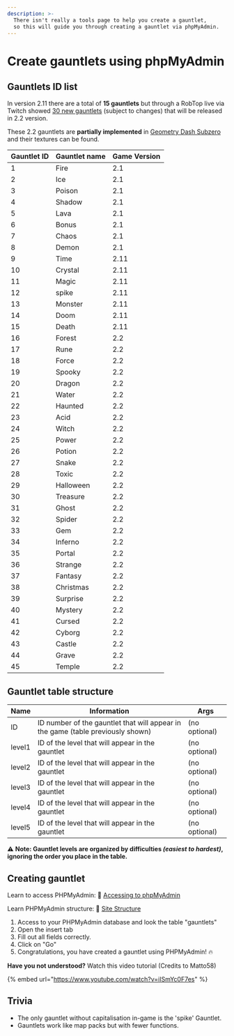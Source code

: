 ```yaml
---
description: >-
  There isn't really a tools page to help you create a gauntlet,
  so this will guide you through creating a gauntlet via phpMyAdmin.
---
```


# Create gauntlets using phpMyAdmin

## Gauntlets ID list

In version 2.11 there are a total of **15 gauntlets** but through a RobTop live via Twitch showed [30 new gauntlets](https://youtu.be/HWMdI-7Myns) (subject to changes) that will be released in 2.2 version.

These 2.2 gauntlets are **partially implemented** in [Geometry Dash Subzero](https://play.google.com/store/apps/details?id=com.robtopx.geometrydashsubzero) and their textures can be found.

| Gauntlet ID | Gauntlet name | Game Version |
| -- | ------------- | ------------ |
| 1| Fire| 2.1 |
| 2| Ice| 2.1 |
| 3| Poison| 2.1 |
| 4| Shadow| 2.1 |
| 5| Lava| 2.1 |
| 6| Bonus| 2.1 |
| 7| Chaos| 2.1 | 
| 8| Demon| 2.1 | 
| 9| Time| 2.11 |
| 10| Crystal| 2.11 |
| 11| Magic| 2.11 |
| 12| spike| 2.11 |
| 13| Monster| 2.11 |
| 14| Doom| 2.11 |
| 15| Death| 2.11 |
| 16| Forest| 2.2 |
| 17| Rune| 2.2 |
| 18| Force| 2.2 |
| 19| Spooky| 2.2 |
| 20| Dragon| 2.2 |
| 21| Water| 2.2 |
| 22| Haunted| 2.2 |
| 23| Acid| 2.2 |
| 24| Witch| 2.2 |
| 25| Power| 2.2 |
| 26| Potion| 2.2 |
| 27| Snake| 2.2 |
| 28| Toxic| 2.2 |
| 29| Halloween| 2.2 |
| 30| Treasure| 2.2 |
| 31| Ghost| 2.2 |
| 32| Spider| 2.2 |
| 33| Gem| 2.2 |
| 34| Inferno| 2.2 |
| 35| Portal| 2.2 |
| 36| Strange| 2.2 |
| 37| Fantasy| 2.2 |
| 38| Christmas| 2.2 |
| 39| Surprise| 2.2 |
| 40| Mystery| 2.2 |
| 41| Cursed| 2.2 |
| 42| Cyborg| 2.2 |
| 43| Castle| 2.2 |
| 44| Grave| 2.2 |
| 45| Temple| 2.2 |

## Gauntlet table structure

| Name | Information | Args |
| ---- | ----------- | ---- |
| ID | ID number of the gauntlet that will appear in the game (table previously shown) | (no optional) |
| level1 | ID of the level that will appear in the gauntlet | (no optional) |
| level2 | ID of the level that will appear in the gauntlet | (no optional) |
| level3 | ID of the level that will appear in the gauntlet | (no optional) |
| level4 | ID of the level that will appear in the gauntlet | (no optional) |
| level5 | ID of the level that will appear in the gauntlet | (no optional) |

⚠ **Note: Gauntlet levels are organized by difficulties _(easiest to hardest)_, ignoring the order you place in the table.**

## Creating gauntlet

Learn to access PHPMyAdmin: 🔐 [Accessing to phpMyAdmin](phpmyadmin/site-structure.md)

Learn PHPMyAdmin structure: 🔐 [Site Structure](phpmyadmin/site-structure.md)

1. Access to your PHPMyAdmin database and look the table "gauntlets"
2. Open the insert tab
3. Fill out all fields correctly.
4. Click on "Go"
5. Congratulations, you have created a gauntlet using PHPMyAdmin! 🔥

**Have you not understood?** Watch this video tutorial (Credits to Matto58)

{% embed url="https://www.youtube.com/watch?v=iISmYc0F7es" %}

## Trivia

- The only gauntlet without capitalisation in-game is the 'spike' Gauntlet.
- Gauntlets work like map packs but with fewer functions.